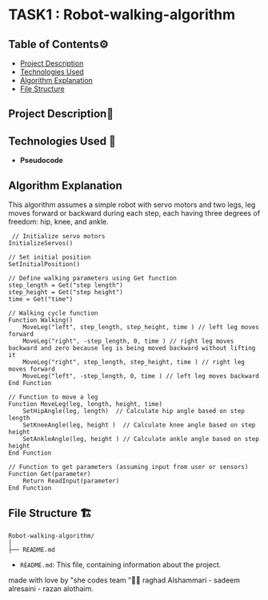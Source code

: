 # TASK1 : Robot-walking-algorithm

## Table of Contents⚙️
- [Project Description](#project-description)
- [Technologies Used](#technologies-used)
- [Algorithm Explanation](#algorithm-explanation)
- [File Structure](#file-structure)

## Project Description📝


## Technologies Used 🔧
 - **Pseudocode**

## Algorithm Explanation

This algorithm assumes a simple robot with servo motors and two legs, leg moves forward or backward during each step, each having three degrees of freedom: hip, knee, and ankle.
```
 // Initialize servo motors
InitializeServos()

// Set initial position
SetInitialPosition()

// Define walking parameters using Get function
step_length = Get("step length")
step_height = Get("step height")
time = Get("time")

// Walking cycle function
Function Walking()
    MoveLeg("left", step_length, step_height, time ) // left leg moves forward
    MoveLeg("right", -step_length, 0, time ) // right leg moves backward and zero because leg is being moved backward without lifting it
    MoveLeg("right", step_length, step_height, time ) // right leg moves forward
    MoveLeg("left", -step_length, 0, time ) // left leg moves backward
End Function

// Function to move a leg
Function MoveLeg(leg, length, height, time)
    SetHipAngle(leg, length)  // Calculate hip angle based on step length
    SetKneeAngle(leg, height )  // Calculate knee angle based on step height
    SetAnkleAngle(leg, height ) // Calculate ankle angle based on step height
End Function

// Function to get parameters (assuming input from user or sensors)
Function Get(parameter)
    Return ReadInput(parameter)
End Function
```

## File Structure 🏗️

```
Robot-walking-algorithm/
│
├── README.md
```

- `README.md`: This file, containing information about the project.

made with love by "she codes team "🤍😄
raghad Alshammari - sadeem alresaini - razan alothaim.